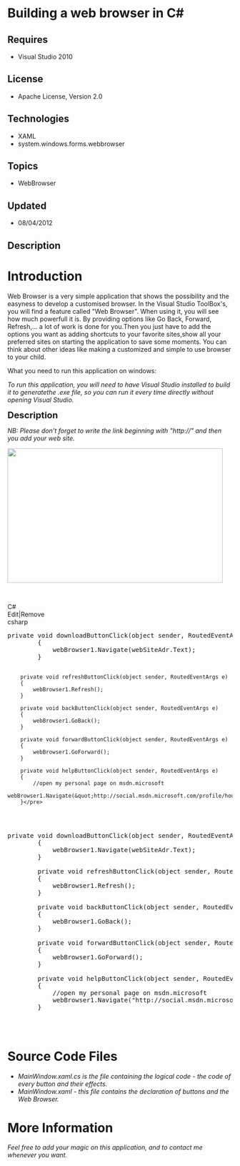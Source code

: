 # Building a web browser in C#
## Requires
- Visual Studio 2010
## License
- Apache License, Version 2.0
## Technologies
- XAML
- system.windows.forms.webbrowser
## Topics
- WebBrowser
## Updated
- 08/04/2012
## Description

<h1>Introduction</h1>
<p>Web Browser is a very simple application that shows the possibility and the easyness&nbsp;to develop a customised browser. In the Visual Studio ToolBox's, you will find a feature called &quot;Web Browser&quot;. When using it, you will see how much powerfull it is.
 By providing options like Go Back, Forward, Refresh,... a lot of work is done for you.Then you just have to add the options you want as adding shortcuts to your favorite sites,show all your preferred sites on starting the application to save some moments.
 You can think about other ideas like making a customized and simple to use browser to your child.</p>
<p>What you need to run this application on windows:</p>
<p><em>To run this application, you will need to have Visual Studio installed to build it to generatethe .exe file, so you can run it every time directly without opening Visual Studio.<br>
</em></p>
<p><span style="font-size:20px; font-weight:bold">Description</span></p>
<p><em>NB: Please don't forget to write the link beginning with &quot;http://&quot; and then you add your web site.</em></p>
<p><em><img id="59491" src="59491-untitled.jpg" alt="" width="482" height="301"><br>
</em></p>
<p>&nbsp;</p>
<div class="scriptcode">
<div class="pluginEditHolder" pluginCommand="mceScriptCode">
<div class="title"><span>C#</span></div>
<div class="pluginLinkHolder"><span class="pluginEditHolderLink">Edit</span>|<span class="pluginRemoveHolderLink">Remove</span></div>
<span class="hidden">csharp</span>
<pre class="hidden">private void downloadButtonClick(object sender, RoutedEventArgs e)
        {
            webBrowser1.Navigate(webSiteAdr.Text);
        }

        private void refreshButtonClick(object sender, RoutedEventArgs e)
        {
            webBrowser1.Refresh();
        }

        private void backButtonClick(object sender, RoutedEventArgs e)
        {
            webBrowser1.GoBack();
        }

        private void forwardButtonClick(object sender, RoutedEventArgs e)
        {
            webBrowser1.GoForward();
        }

        private void helpButtonClick(object sender, RoutedEventArgs e)
        {
            //open my personal page on msdn.microsoft
            webBrowser1.Navigate(&quot;http://social.msdn.microsoft.com/profile/houssem%20dellai/&quot;);
        }</pre>
<div class="preview">
<pre class="csharp"><span class="cs__keyword">private</span>&nbsp;<span class="cs__keyword">void</span>&nbsp;downloadButtonClick(<span class="cs__keyword">object</span>&nbsp;sender,&nbsp;RoutedEventArgs&nbsp;e)&nbsp;
&nbsp;&nbsp;&nbsp;&nbsp;&nbsp;&nbsp;&nbsp;&nbsp;{&nbsp;
&nbsp;&nbsp;&nbsp;&nbsp;&nbsp;&nbsp;&nbsp;&nbsp;&nbsp;&nbsp;&nbsp;&nbsp;webBrowser1.Navigate(webSiteAdr.Text);&nbsp;
&nbsp;&nbsp;&nbsp;&nbsp;&nbsp;&nbsp;&nbsp;&nbsp;}&nbsp;
&nbsp;
&nbsp;&nbsp;&nbsp;&nbsp;&nbsp;&nbsp;&nbsp;&nbsp;<span class="cs__keyword">private</span>&nbsp;<span class="cs__keyword">void</span>&nbsp;refreshButtonClick(<span class="cs__keyword">object</span>&nbsp;sender,&nbsp;RoutedEventArgs&nbsp;e)&nbsp;
&nbsp;&nbsp;&nbsp;&nbsp;&nbsp;&nbsp;&nbsp;&nbsp;{&nbsp;
&nbsp;&nbsp;&nbsp;&nbsp;&nbsp;&nbsp;&nbsp;&nbsp;&nbsp;&nbsp;&nbsp;&nbsp;webBrowser1.Refresh();&nbsp;
&nbsp;&nbsp;&nbsp;&nbsp;&nbsp;&nbsp;&nbsp;&nbsp;}&nbsp;
&nbsp;
&nbsp;&nbsp;&nbsp;&nbsp;&nbsp;&nbsp;&nbsp;&nbsp;<span class="cs__keyword">private</span>&nbsp;<span class="cs__keyword">void</span>&nbsp;backButtonClick(<span class="cs__keyword">object</span>&nbsp;sender,&nbsp;RoutedEventArgs&nbsp;e)&nbsp;
&nbsp;&nbsp;&nbsp;&nbsp;&nbsp;&nbsp;&nbsp;&nbsp;{&nbsp;
&nbsp;&nbsp;&nbsp;&nbsp;&nbsp;&nbsp;&nbsp;&nbsp;&nbsp;&nbsp;&nbsp;&nbsp;webBrowser1.GoBack();&nbsp;
&nbsp;&nbsp;&nbsp;&nbsp;&nbsp;&nbsp;&nbsp;&nbsp;}&nbsp;
&nbsp;
&nbsp;&nbsp;&nbsp;&nbsp;&nbsp;&nbsp;&nbsp;&nbsp;<span class="cs__keyword">private</span>&nbsp;<span class="cs__keyword">void</span>&nbsp;forwardButtonClick(<span class="cs__keyword">object</span>&nbsp;sender,&nbsp;RoutedEventArgs&nbsp;e)&nbsp;
&nbsp;&nbsp;&nbsp;&nbsp;&nbsp;&nbsp;&nbsp;&nbsp;{&nbsp;
&nbsp;&nbsp;&nbsp;&nbsp;&nbsp;&nbsp;&nbsp;&nbsp;&nbsp;&nbsp;&nbsp;&nbsp;webBrowser1.GoForward();&nbsp;
&nbsp;&nbsp;&nbsp;&nbsp;&nbsp;&nbsp;&nbsp;&nbsp;}&nbsp;
&nbsp;
&nbsp;&nbsp;&nbsp;&nbsp;&nbsp;&nbsp;&nbsp;&nbsp;<span class="cs__keyword">private</span>&nbsp;<span class="cs__keyword">void</span>&nbsp;helpButtonClick(<span class="cs__keyword">object</span>&nbsp;sender,&nbsp;RoutedEventArgs&nbsp;e)&nbsp;
&nbsp;&nbsp;&nbsp;&nbsp;&nbsp;&nbsp;&nbsp;&nbsp;{&nbsp;
&nbsp;&nbsp;&nbsp;&nbsp;&nbsp;&nbsp;&nbsp;&nbsp;&nbsp;&nbsp;&nbsp;&nbsp;<span class="cs__com">//open&nbsp;my&nbsp;personal&nbsp;page&nbsp;on&nbsp;msdn.microsoft</span>&nbsp;
&nbsp;&nbsp;&nbsp;&nbsp;&nbsp;&nbsp;&nbsp;&nbsp;&nbsp;&nbsp;&nbsp;&nbsp;webBrowser1.Navigate(<span class="cs__string">&quot;http://social.msdn.microsoft.com/profile/houssem%20dellai/&quot;</span>);&nbsp;
&nbsp;&nbsp;&nbsp;&nbsp;&nbsp;&nbsp;&nbsp;&nbsp;}</pre>
</div>
</div>
</div>
<h1><span>Source Code Files</span></h1>
<ul>
<li><em>MainWindow.xaml.cs is the file containing the logical code - the code of every button and their effects.</em>
</li><li><em><em><em>MainWindow.xaml</em> - this file contains the declaration of buttons and the Web Browser.</em></em>
</li></ul>
<h1>More Information</h1>
<p><em><em>Feel free to add your magic on this application, and to contact me whenever you want.</em></em></p>

